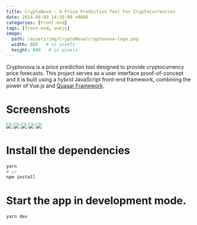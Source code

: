 ```yaml
---
title: CryptoNova - A Price Prediction Tool For Cryptocurrencies
date: 2024-08-09 14:35:00 +0800
categories: [Front-end]
tags: [front-end, vuejs]
image:
  path: /assets/img/CryptoNova/cryptonova-logo.png
  width: 800   # in pixels
  height: 600   # in pixels
---
```


Cryptonova is a price prediction tool designed to provide cryptocurrency price forecasts. This project serves as a user interface proof-of-concept and it is built using a hybrid JavaScript front-end framework, combining the power of Vue.js and [Quasar Framework](https://quasar.dev/).

# Screenshots
![](https://github.com/jonasalberttan/intocryptonova-ui-vuejs/blob/main/public/img/ui/Tab-Coins.JPG)
![](https://github.com/jonasalberttan/intocryptonova-ui-vuejs/blob/main/public/img/ui/Tab-News.JPG)
![](https://github.com/jonasalberttan/intocryptonova-ui-vuejs/blob/main/public/img/ui/Tab-Watchlist.JPG)
![](https://github.com/jonasalberttan/intocryptonova-ui-vuejs/blob/main/public/img/ui/Tab-Insights.JPG)
![](https://github.com/jonasalberttan/intocryptonova-ui-vuejs/blob/main/public/img/ui/Tab-Profile.JPG)

# Install the dependencies
```bash
yarn
# or
npm install
```
# Start the app in development mode.

```bash
yarn dev
```
